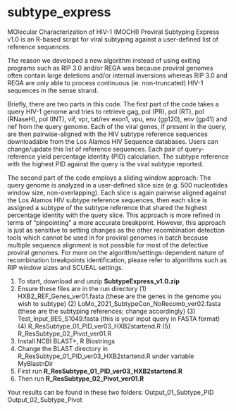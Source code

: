 # subtype_express
MOlecular Characterization of HIV-1 (MOCHI) Proviral Subtyping Express v1.0 is an R-based script for viral subtyping against a user-defined list of reference sequences. 

The reason we developed a new algorithm instead of using exiting programs such as RIP 3.0 and/or REGA was because proviral genomes often contain large deletions and/or internal inversions whereas RIP 3.0 and REGA are only able to process continuous (ie. non-truncated) HIV-1 sequences in the sense strand.  

Briefly, there are two parts in this code.  The first part of the code takes a query HIV-1 genome and tries to retrieve gag, pol (PR), pol (RT), pol (RNaseH), pol (INT), vif, vpr, tat/rev exon1, vpu, env (gp120), env (gp41) and nef from the query genome.  Each of the viral genes, if present in the query, are then pairwise-aligned with the HIV subtype reference sequences downloadable from the Los Alamos HIV Sequence databases.  Users can change/update this list of reference sequences.  Each pair of query-reference yield percentage identity (PID) calculation.  The subtype reference with the highest PID against the query is the viral subtype reported.

The second part of the code employs a sliding window approach:  The query genome is analyzed in a user-defined slice size (e.g. 500 nucleotides window size, non-overlapping).  Each slice is again pairwise aligned against the Los Alamos HIV subtype reference sequences, then each slice is assigned a subtype of the subtype reference that shared the highest percentage identity with the query slice.  This approach is more refined in terms of “pinpointing” a more accurate breakpoint.  However, this approach is just as sensitive to setting changes as the other recombination detection tools which cannot be used in for proviral genomes in batch because multiple sequence alignment is not possible for most of the defective proviral genomes. For more on the algorithm/settings-dependent nature of recombination breakpoints identification, please refer to algorithms such as RIP window sizes and SCUEAL settings.

1. To start, download and unzip **SubtypeExpress_v1.0.zip**
2. Ensure these files are in the run directory
  (1) HXB2_REF_Genes_ver01.fasta (these are the genes in the genome you wish to subtype)
  (2) LoMo_2021_SubtypeCon_NoRecomb_ver02.fasta (these are the subtyping references; change accordingly)
  (3) Test_Input_8E5_S1049.fasta (this is your input query in FASTA format)
  (4) R_ResSubtype_01_PID_ver03_HXB2startend.R
  (5) R_ResSubtype_02_Pivot_ver01.R
3. Install NCBI BLAST+, R Biostrings
4. Change the BLAST directory in R_ResSubtype_01_PID_ver03_HXB2startend.R under variable MyBlastnDir
5. First run **R_ResSubtype_01_PID_ver03_HXB2startend.R**
6. Then run **R_ResSubtype_02_Pivot_ver01.R**

Your results can be found in these two folders:
Output_01_Subtype_PID
Output_02_Subtype_Pivot 
